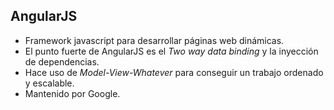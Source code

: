 ## AngularJS

- Framework javascript para desarrollar páginas web dinámicas.
- El punto fuerte de AngularJS es el *Two way data binding* y la inyección de dependencias.
- Hace uso de *Model-View-Whatever* para conseguir un trabajo ordenado y escalable.
- Mantenido por Google.
